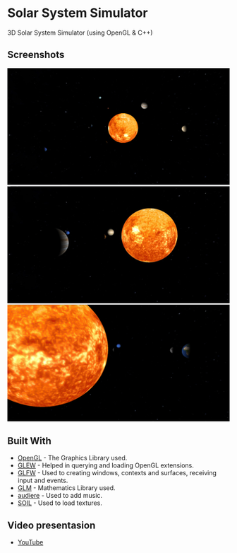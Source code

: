 # Solar System Simulator
 3D Solar System Simulator (using OpenGL & C++)

## Screenshots
![Solar System Simulator](https://github.com/egor-hru/Solar_System_Simulator/blob/master/Screenshots/1.jpg)
![Solar System Simulator](https://github.com/egor-hru/Solar_System_Simulator/blob/master/Screenshots/2.jpg)
![Solar System Simulator](https://github.com/egor-hru/Solar_System_Simulator/blob/master/Screenshots/3.jpg)

 ## Built With
* [OpenGL](https://www.opengl.org/) - The Graphics Library used.
* [GLEW](http://glew.sourceforge.net/) - Helped in querying and loading OpenGL extensions.
* [GLFW](https://www.glfw.org/) - Used to creating windows, contexts and surfaces, receiving input and events.
* [GLM](https://glm.g-truc.net/0.9.9/index.html) - Mathematics Library used.
* [audiere](http://audiere.sourceforge.net/) - Used to add music.
* [SOIL](https://www.lonesock.net/soil.html) - Used to load textures.

## Video presentasion
* [YouTube](https://www.youtube.com/watch?v=hIZ3GZ-7HHc)

